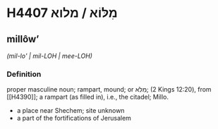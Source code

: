 # H4407 מִלּוֹא / מלוא

## millôwʼ

_(mil-lo' | mil-LOH | mee-LOH)_

### Definition

proper masculine noun; rampart, mound; or מִלֹּא; (2 Kings 12:20), from [[H4390]]; a rampart (as filled in), i.e., the citadel; Millo.

- a place near Shechem; site unknown
- a part of the fortifications of Jerusalem
